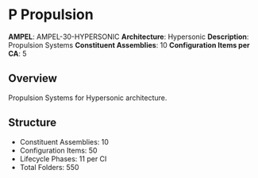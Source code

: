 # P Propulsion

**AMPEL**: AMPEL-30-HYPERSONIC
**Architecture**: Hypersonic
**Description**: Propulsion Systems
**Constituent Assemblies**: 10
**Configuration Items per CA**: 5

## Overview
Propulsion Systems for Hypersonic architecture.

## Structure
- Constituent Assemblies: 10
- Configuration Items: 50
- Lifecycle Phases: 11 per CI
- Total Folders: 550
